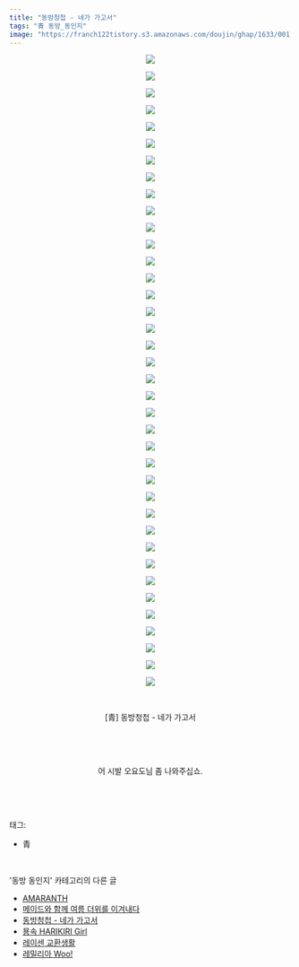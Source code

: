 ```yaml
---
title: "동방청첩 - 네가 가고서"
tags: "青 동방_동인지"
image: "https://franch122tistory.s3.amazonaws.com/doujin/ghap/1633/001.jpg"
---
```

<div class="article">
<p style="text-align: center; clear: none; float: none;"><img src="{{ site.imgserver8 }}/ghap/1633/001.jpg"/></p>
<p style="text-align: center; clear: none; float: none;"><img src="{{ site.imgserver8 }}/ghap/1633/002.jpg"/></p>
<p style="text-align: center; clear: none; float: none;"><img src="{{ site.imgserver8 }}/ghap/1633/003.jpg"/></p>
<p style="text-align: center; clear: none; float: none;"><img src="{{ site.imgserver8 }}/ghap/1633/004.jpg"/></p>
<p style="text-align: center; clear: none; float: none;"><img src="{{ site.imgserver8 }}/ghap/1633/005.jpg"/></p>
<p style="text-align: center; clear: none; float: none;"><img src="{{ site.imgserver8 }}/ghap/1633/006.jpg"/></p>
<p style="text-align: center; clear: none; float: none;"><img src="{{ site.imgserver8 }}/ghap/1633/007.jpg"/></p>
<p style="text-align: center; clear: none; float: none;"><img src="{{ site.imgserver8 }}/ghap/1633/008.jpg"/></p>
<p style="text-align: center; clear: none; float: none;"><img src="{{ site.imgserver8 }}/ghap/1633/009.jpg"/></p>
<p style="text-align: center; clear: none; float: none;"><img src="{{ site.imgserver8 }}/ghap/1633/010.jpg"/></p>
<p style="text-align: center; clear: none; float: none;"><img src="{{ site.imgserver8 }}/ghap/1633/011.jpg"/></p>
<p style="text-align: center; clear: none; float: none;"><img src="{{ site.imgserver8 }}/ghap/1633/012.jpg"/></p>
<p style="text-align: center; clear: none; float: none;"><img src="{{ site.imgserver8 }}/ghap/1633/013.jpg"/></p>
<p style="text-align: center; clear: none; float: none;"><img src="{{ site.imgserver8 }}/ghap/1633/014.jpg"/></p>
<p style="text-align: center; clear: none; float: none;"><img src="{{ site.imgserver8 }}/ghap/1633/015.jpg"/></p>
<p style="text-align: center; clear: none; float: none;"><img src="{{ site.imgserver8 }}/ghap/1633/016.jpg"/></p>
<p style="text-align: center; clear: none; float: none;"><img src="{{ site.imgserver8 }}/ghap/1633/017.jpg"/></p>
<p style="text-align: center; clear: none; float: none;"><img src="{{ site.imgserver8 }}/ghap/1633/018.jpg"/></p>
<p style="text-align: center; clear: none; float: none;"><img src="{{ site.imgserver8 }}/ghap/1633/019.jpg"/></p>
<p style="text-align: center; clear: none; float: none;"><img src="{{ site.imgserver8 }}/ghap/1633/020.jpg"/></p>
<p style="text-align: center; clear: none; float: none;"><img src="{{ site.imgserver8 }}/ghap/1633/021.jpg"/></p>
<p style="text-align: center; clear: none; float: none;"><img src="{{ site.imgserver8 }}/ghap/1633/022.jpg"/></p>
<p style="text-align: center; clear: none; float: none;"><img src="{{ site.imgserver8 }}/ghap/1633/023.jpg"/></p>
<p style="text-align: center; clear: none; float: none;"><img src="{{ site.imgserver8 }}/ghap/1633/024.jpg"/></p>
<p style="text-align: center; clear: none; float: none;"><img src="{{ site.imgserver8 }}/ghap/1633/025.jpg"/></p>
<p style="text-align: center; clear: none; float: none;"><img src="{{ site.imgserver8 }}/ghap/1633/026.jpg"/></p>
<p style="text-align: center; clear: none; float: none;"><img src="{{ site.imgserver8 }}/ghap/1633/027.jpg"/></p>
<p style="text-align: center; clear: none; float: none;"><img src="{{ site.imgserver8 }}/ghap/1633/028.jpg"/></p>
<p style="text-align: center; clear: none; float: none;"><img src="{{ site.imgserver8 }}/ghap/1633/029.jpg"/></p>
<p style="text-align: center; clear: none; float: none;"><img src="{{ site.imgserver8 }}/ghap/1633/030.jpg"/></p>
<p style="text-align: center; clear: none; float: none;"><img src="{{ site.imgserver8 }}/ghap/1633/031.jpg"/></p>
<p style="text-align: center; clear: none; float: none;"><img src="{{ site.imgserver8 }}/ghap/1633/032.jpg"/></p>
<p style="text-align: center; clear: none; float: none;"><img src="{{ site.imgserver8 }}/ghap/1633/033.jpg"/></p>
<p style="text-align: center; clear: none; float: none;"><img src="{{ site.imgserver8 }}/ghap/1633/034.jpg"/></p>
<p style="text-align: center; clear: none; float: none;"><img src="{{ site.imgserver8 }}/ghap/1633/035.jpg"/></p>
<p style="text-align: center; clear: none; float: none;"><img src="{{ site.imgserver8 }}/ghap/1633/036.jpg"/></p>
<p style="text-align: center; clear: none; float: none;"><img src="{{ site.imgserver8 }}/ghap/1633/037.jpg"/></p>
<p style="text-align: center; clear: none; float: none;"><img src="{{ site.imgserver8 }}/ghap/1633/038.jpg"/></p>
<p style="text-align: center; clear: none; float: none;"><br/></p>
<p style="text-align: center; clear: none; float: none;">[青] 동방청첩 - 네가 가고서</p>
<p style="text-align: center; clear: none; float: none;"><br/></p>
<p style="text-align: center; clear: none; float: none;"><br/></p>
<p style="text-align: center; clear: none; float: none;">어 시발 오요도님 좀 나와주십쇼.</p>
<p><br/></p>
</div><br/>
<div class="tagTrail">
<p>태그: </p>
<ul>
<li>青</li>
</ul>
</div><br/>
<div class="another">
<p>'동방 동인지' 카테고리의 다른 글</p>
<ul>
<li><a href="/ghap_1635">AMARANTH</a></li>
<li><a href="/ghap_1634">메이드와 함께 여름 더위를 이겨내다</a></li>
<li><a href="/ghap_1633">동방청첩 - 네가 가고서</a></li>
<li><a href="/ghap_1632">묭속 HARIKIRI Girl</a></li>
<li><a href="/ghap_1631">레이센 교환생활</a></li>
<li><a href="/ghap_1630">레밀리아 Woo!</a></li>
</ul>
</div><br/>
<div class="cb_module cb_fluid">
<div class="cb_wrt cb_profile">
</div><!-- commentList close -->
</div><br/>
